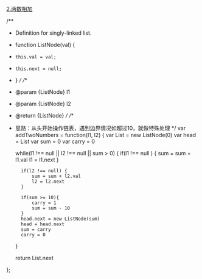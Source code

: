 [2.两数相加](https://leetcode-cn.com/problems/add-two-numbers/)

/**
 * Definition for singly-linked list.
 * function ListNode(val) {
 *     this.val = val;
 *     this.next = null;
 * }
 */
/**
 * @param {ListNode} l1
 * @param {ListNode} l2
 * @return {ListNode}
 */
/**
 * 思路：从头开始操作链表，遇到边界情况如超过10，就做特殊处理
 */
var addTwoNumbers = function(l1, l2) {
    var List = new ListNode(0)
    var head = List
    var sum = 0
    var carry = 0

    while(l1 !== null || l2 !== null || sum > 0) {
         if(l1 !== null ) {
             sum = sum + l1.val
             l1 = l1.next
         }

         if(l2 !== null) {
             sum = sum + l2.val
             l2 = l2.next
         }

         if(sum >= 10){
             carry = 1
             sum = sum - 10
         }
         head.next = new ListNode(sum)
         head = head.next
         sum = carry
         carry = 0
    }

    return List.next

};

